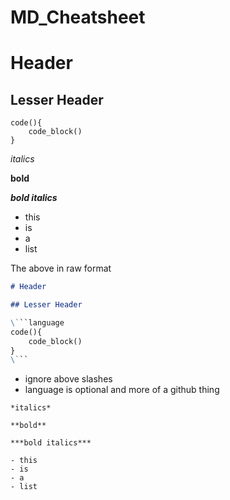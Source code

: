 # MD_Cheatsheet

# Header

## Lesser Header

```language
code(){
    code_block()
}
```

*italics*

**bold**

***bold italics***

- this
- is
- a
- list

The above in raw format

```md
# Header

## Lesser Header

\```language
code(){
    code_block()
}
\```
```
- ignore above slashes
- language is optional and more of a github thing
```
*italics*

**bold**

***bold italics***

- this
- is
- a
- list
```
